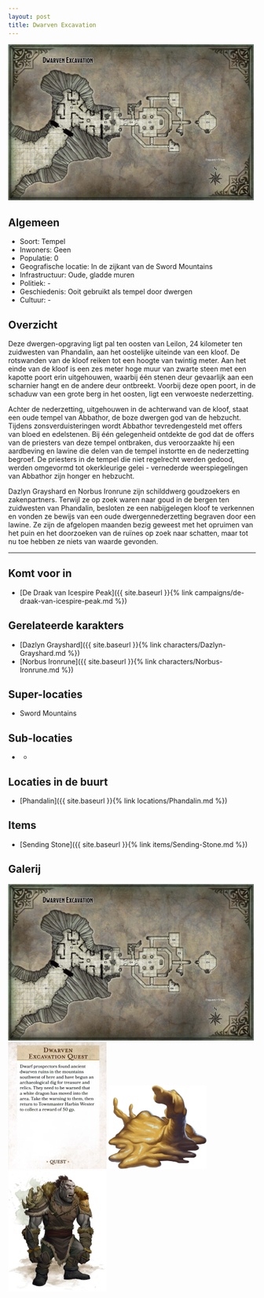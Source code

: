 ```yaml
---
layout: post
title: Dwarven Excavation
---
```


<img src="../images/Dwarven Excavation.jpg" alt="Dwarven Excavation" width=500>

## Algemeen
* Soort: Tempel
* Inwoners: Geen
* Populatie: 0
* Geografische locatie: In de zijkant van de Sword Mountains
* Infrastructuur: Oude, gladde muren
* Politiek: -
* Geschiedenis: Ooit gebruikt als tempel door dwergen
* Cultuur: -

## Overzicht

Deze dwergen-opgraving ligt pal ten oosten van Leilon, 24 kilometer ten zuidwesten van Phandalin, aan het oostelijke uiteinde van een kloof. De rotswanden van de kloof reiken tot een hoogte van twintig meter. Aan het einde van de kloof is een zes meter hoge muur van zwarte steen met een kapotte poort erin uitgehouwen, waarbij één stenen deur gevaarlijk aan een scharnier hangt en de andere deur ontbreekt. Voorbij deze open poort, in de schaduw van een grote berg in het oosten, ligt een verwoeste nederzetting.

Achter de nederzetting, uitgehouwen in de achterwand van de kloof, staat een oude tempel van Abbathor, de boze dwergen god van de hebzucht. Tijdens zonsverduisteringen wordt Abbathor tevredengesteld met offers van bloed en edelstenen. Bij één gelegenheid ontdekte de god dat de offers van de priesters van deze tempel ontbraken, dus veroorzaakte hij een aardbeving en lawine die delen van de tempel instortte en de nederzetting begroef. De priesters in de tempel die niet regelrecht werden gedood, werden omgevormd tot okerkleurige gelei - vernederde weerspiegelingen van Abbathor zijn honger en hebzucht.

Dazlyn Grayshard en Norbus Ironrune zijn schilddwerg goudzoekers en zakenpartners. Terwijl ze op zoek waren naar goud in de bergen ten zuidwesten van Phandalin, besloten ze een nabijgelegen kloof te verkennen en vonden ze bewijs van een oude dwergennederzetting begraven door een lawine. Ze zijn de afgelopen maanden bezig geweest met het opruimen van het puin en het doorzoeken van de ruïnes op zoek naar schatten, maar tot nu toe hebben ze niets van waarde gevonden.

---

## Komt voor in
* [De Draak van Icespire Peak]({{ site.baseurl }}{% link campaigns/de-draak-van-icespire-peak.md %})

## Gerelateerde karakters
* [Dazlyn Grayshard]({{ site.baseurl }}{% link characters/Dazlyn-Grayshard.md %})
* [Norbus Ironrune]({{ site.baseurl }}{% link characters/Norbus-Ironrune.md %})

## Super-locaties
* Sword Mountains

## Sub-locaties
* -

## Locaties in de buurt
* [Phandalin]({{ site.baseurl }}{% link locations/Phandalin.md %})

## Items
* [Sending Stone]({{ site.baseurl }}{% link items/Sending-Stone.md %})

## Galerij
<img src="../images/Dwarven Excavation.jpg" alt="Dwarven Excavation" width=500>

<img src="../images/Dwarven Excavation Quest.png" alt="Dwarven Excavation Quest" width=200>

<img src="../images/Ochre Jelly.png" alt="Ochre Jelly" width=200>

<img src="../images/Orc.jpeg" alt="Orc" width=200>